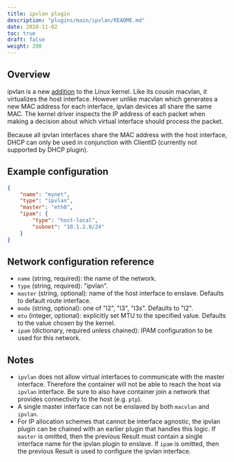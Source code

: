 ```yaml
---
title: ipvlan plugin
description: "plugins/main/ipvlan/README.md"
date: 2020-11-02
toc: true
draft: false
weight: 200
---
```


## Overview

ipvlan is a new [addition](https://lwn.net/Articles/620087/) to the Linux kernel.
Like its cousin macvlan, it virtualizes the host interface.
However unlike macvlan which generates a new MAC address for each interface, ipvlan devices all share the same MAC.
The kernel driver inspects the IP address of each packet when making a decision about which virtual interface should process the packet.

Because all ipvlan interfaces share the MAC address with the host interface, DHCP can only be used in conjunction with ClientID (currently not supported by DHCP plugin).

## Example configuration

```json
{
	"name": "mynet",
	"type": "ipvlan",
	"master": "eth0",
	"ipam": {
		"type": "host-local",
		"subnet": "10.1.2.0/24"
	}
}
```

## Network configuration reference

* `name` (string, required): the name of the network.
* `type` (string, required): "ipvlan".
* `master` (string, optional): name of the host interface to enslave. Defaults to default route interface.
* `mode` (string, optional): one of "l2", "l3", "l3s". Defaults to "l2".
* `mtu` (integer, optional): explicitly set MTU to the specified value. Defaults to the value chosen by the kernel.
* `ipam` (dictionary, required unless chained): IPAM configuration to be used for this network.

## Notes

* `ipvlan` does not allow virtual interfaces to communicate with the master interface.
Therefore the container will not be able to reach the host via `ipvlan` interface.
Be sure to also have container join a network that provides connectivity to the host (e.g. `ptp`).
* A single master interface can not be enslaved by both `macvlan` and `ipvlan`.
* For IP allocation schemes that cannot be interface agnostic, the ipvlan plugin
can be chained with an earlier plugin that handles this logic. If `master` is
omitted, then the previous Result must contain a single interface name for the
ipvlan plugin to enslave. If `ipam` is omitted, then the previous Result is used
to configure the ipvlan interface.
